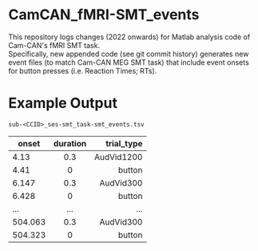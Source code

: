 # CamCAN_fMRI-SMT_events
This repository logs changes (2022 onwards) for Matlab analysis code of Cam-CAN's fMRI SMT task. <br>
Specifically, new appended code (see git commit history) generates new event files (to match Cam-CAN MEG SMT task) that include event onsets for button presses (i.e. Reaction Times; RTs).


# Example Output

```sub-<CCID>_ses-smt_task-smt_events.tsv```

		
	
| onset  |      duration      |  trial_type |
|----------|:-------------:|------:|
| 4.13 | 0.3 | AudVid1200 |
| 4.41 | 0 | button |
6.147 |	0.3 |	AudVid300 |
6.428 |	0 |	button |
| ... | ... | ... |
| 504.063 | 0.3 | AudVid300 |
| 504.323 | 0 | button |
 